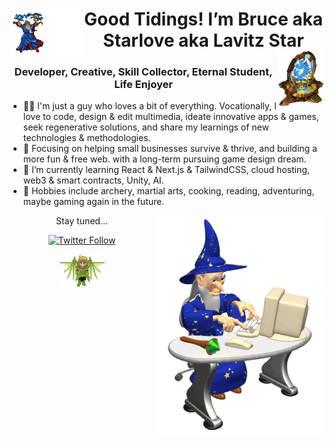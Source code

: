 <div align="center">

<h1><img align="left" src="wizardmagic.gif" width="120px" /> Good Tidings! I’m Bruce aka Starlove aka Lavitz Star <img align="right" src="sc_warpgate.gif" width="72px" /></h1>

### Developer, Creative, Skill Collector, Eternal Student, Life Enjoyer

</div>

- 👨‍💻 I'm just a guy who loves a bit of everything. Vocationally, I love to code, design & edit multimedia, ideate innovative apps & games, seek regenerative solutions, and share my learnings of new technologies & methodologies.
- 👀 Focusing on helping small businesses survive & thrive, and building a more fun & free web. with a long-term pursuing game design dream.
- 🌱 I’m currently learning React & Next.js & TailwindCSS, cloud hosting, web3 & smart contracts, Unity, AI.
- 🏹 Hobbies include archery, martial arts, cooking, reading, adventuring, maybe gaming again in the future.

<div align="center">

<img align="right" src="wizard.gif" />

Stay tuned...

[![Twitter Follow](https://img.shields.io/twitter/follow/astralvitz?style=social)](https://twitter.com/intent/follow?screen_name=astralvitz)

<img align="center" src="lavi.gif" width="72px" />

</div>

